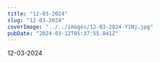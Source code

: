 ```yaml
---
title: "12-03-2024"
slug: "12-03-2024"
coverImage: "../../images/12-03-2024-Y1Nj.jpg"
pubDate: "2024-03-12T05:37:55.841Z"
---
```


12-03-2024
